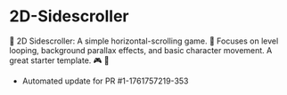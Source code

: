 # 2D-Sidescroller
🔄 2D Sidescroller: A simple horizontal-scrolling game. 🏃 Focuses on level looping, background parallax effects, and basic character movement. A great starter template. 🎮 🍄


- Automated update for PR #1-1761757219-353
